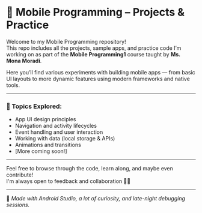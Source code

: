 # 📱 Mobile Programming – Projects & Practice

Welcome to my Mobile Programming repository!  
This repo includes all the projects, sample apps, and practice code I’m working on as part of the **Mobile Programming1** course taught by **Ms. Mona Moradi**.

Here you’ll find various experiments with building mobile apps — from basic UI layouts to more dynamic features using modern frameworks and native tools.

---

### 🚀 Topics Explored:
- App UI design principles
- Navigation and activity lifecycles
- Event handling and user interaction
- Working with data (local storage & APIs)
- Animations and transitions
- [More coming soon!]

---

Feel free to browse through the code, learn along, and maybe even contribute!  
I'm always open to feedback and collaboration 💬✨

---
📲 *Made with Android Studio, a lot of curiosity, and late-night debugging sessions.*
